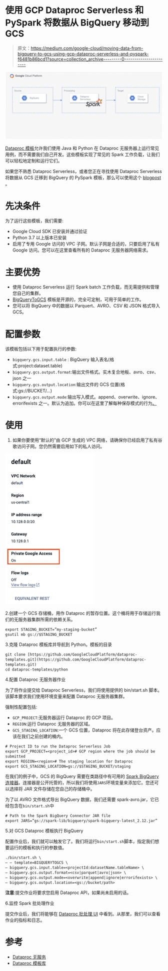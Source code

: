 # 使用 GCP Dataproc Serverless 和 PySpark 将数据从 BigQuery 移动到 GCS

> 原文：<https://medium.com/google-cloud/moving-data-from-bigquery-to-gcs-using-gcp-dataproc-serverless-and-pyspark-f6481b86bcd1?source=collection_archive---------0----------------------->

![](img/b4dc5e19645a72075ed500ed8e647c66.png)

[Dataproc 模板](https://github.com/GoogleCloudPlatform/dataproc-templates)允许我们使用 Java 和 Python 在 Dataproc 无服务器上运行常见用例，而不需要我们自己开发。这些模板实现了常见的 Spark 工作负载，让我们可以轻松地定制和运行它们。

如果您不熟悉 Dataproc Serverless，或者您正在寻找使用 Dataproc Serverless 将数据从 GCS 迁移到 BigQuery 的 PySpark 模板，那么可以使用这个 [blogpost](/@ppaglilla/getting-started-with-dataproc-serverless-pyspark-templates-e32278a6a06e) 。

# 先决条件

为了运行这些模板，我们需要:

*   Google Cloud SDK 已安装并通过验证
*   Python 3.7 以上版本已安装
*   启用了专用 Google 访问的 VPC 子网。默认子网是合适的，只要启用了私有 Google 访问。您可以在这里查看所有的 Dataproc 无服务器网络需求。

# 主要优势

*   使用 Dataproc Serverless 运行 Spark batch 工作负载，而无需提供和管理您自己的集群。
*   [BigQueryToGCS](https://github.com/GoogleCloudPlatform/dataproc-templates/tree/main/python/dataproc_templates/bigquery) 模板是开源的，完全可定制，可用于简单的工作。
*   您可以将 BigQuery 中的数据以 Parquert、AVRO、CSV 和 JSON 格式导入 GCS。

# 配置参数

该模板包括以下用于配置执行的参数:

*   `bigquery.gcs.input.table` : BigQuery 输入表名(格式:project:dataset.table)
*   `bigquery.gcs.output.format`:输出文件格式。实木复合地板、avro、csv、json 之一
*   `bigquery.gcs.output.location`:输出文件的 GCS 位置(格式:gs://BUCKET/…)
*   `bigquery.gcs.output.mode`:输出写入模式。append、overwrite、ignore、errorifexists 之一。默认为追加。你可以在这里了解每种保存模式的行为[。](https://spark.apache.org/docs/latest/sql-data-sources-load-save-functions.html#save-modes)

# 使用

1.  如果你要使用“默认的”由 GCP 生成的 VPC 网络，请确保你已经启用了私有谷歌访问子网。您仍然需要启用如下的私人访问。

![](img/7fcf3ba5eaa2b4f649a5de439d4cd41c.png)

2.创建一个 GCS 存储桶，用作 Dataproc 的暂存位置。这个桶将用于存储运行我们的无服务器集群所需的依赖关系。

```
export STAGING_BUCKET=”my-staging-bucket”
gsutil mb gs://$STAGING_BUCKET
```

3.克隆 Dataproc 模板库并导航到 Python。模板的目录

```
git clone [https://github.com/GoogleCloudPlatform/dataproc-templates.git](https://github.com/GoogleCloudPlatform/dataproc-templates.git)
cd dataproc-templates/python
```

4.配置 Dataproc 无服务器作业

为了将作业提交给 Dataproc Serverless，我们将使用提供的 bin/start.sh 脚本。该脚本要求我们使用环境变量来配置 Dataproc 无服务器集群。

强制性配置包括:

*   `GCP_PROJECT`:无服务器运行 Dataproc 的 GCP 项目。
*   `REGION`:运行 Dataproc 无服务器的区域。
*   `GCS_STAGING_LOCATION`:一个 GCS 位置，Dataproc 将在此存储登台资产。应该在我们之前创建的桶内。

```
# Project ID to run the Dataproc Serverless Job
export GCP_PROJECT=<project_id># GCP region where the job should be submitted
export REGION=<region># The staging location for Dataproc
export GCS_STAGING_LOCATION=gs://$STAGING_BUCKET/staging
```

在我们的例子中，GCS 的 BigQuery 需要在类路径中有可用的 [Spark BigQuery 连接器](https://cloud.google.com/dataproc-serverless/docs/guides/bigquery-connector-spark-example)。连接器是公开托管的，所以我们将使用`JARS`环境变量来添加它。您还可以选择将 JAR 文件存储在您自己的存储桶中。

为了以 AVRO 文件格式导出 BigQuery 数据，我们还需要 spark-avro.jar，它已经包含在`bin/start.sh`中

```
# Path to the Spark BigQuery Connector JAR file
export JARS=”gs://spark-lib/bigquery/spark-bigquery-latest_2.12.jar”
```

5.对 GCS Dataproc 模板执行 BigQuery

配置作业后，我们就可以触发它了。我们将运行`bin/start.sh`脚本，指定我们想要运行的模板和执行的参数值。

```
./bin/start.sh \
— — template=BIGQUERYTOGCS \
— bigquery.gcs.input.table=<projectId:datasetName.tableName> \
— bigquery.gcs.output.format=<csv|parquet|avro|json> \
— bigquery.gcs.output.mode=<overwrite|append|ignore|errorifexists> \
— bigquery.gcs.output.location=<gs://bucket/path>
```

**注意**:提交作业将要求您启用 Dataproc API，如果尚未启用的话。

6.监控 Spark 批处理作业

提交作业后，我们将能够在 [Dataproc 批处理 UI](https://console.cloud.google.com/dataproc/batches) 中看到。从那里，我们可以查看作业的指标和日志。

# 参考

*   [Dataproc 无服务](https://cloud.google.com/dataproc-serverless/docs/overview)
*   [Dataproc 模板库](https://github.com/GoogleCloudPlatform/dataproc-templates)